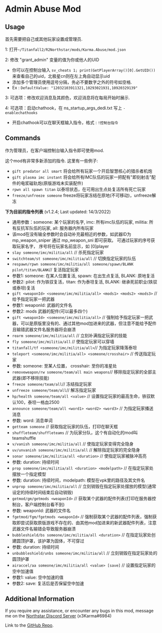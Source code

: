 # Admin Abuse Mod

## Usage

首先需要把自己或其他玩家设置成管理员.

1: 打开`~/Titanfall2/R2Northstar/mods/Karma.Abuse/mod.json`

2: 修改 "grant_admin" 变量的值为你或他人的UID
- 你可以在控制台输入 `sv_cheats 1; print(GetPlayerArray()[0].GetUID())` 来查看自己的uid，北极星cn则在左上角自动显示uid
- 添加多个管理员使用逗号分隔，务必不要数字之外的符号如空格.
- Ex : `DefaultValue: "12032103911321,10293021931,10920329139"`

3: 可选项：修改欢迎消息及其颜色，欢迎消息将在每局开始时展示.

4: 可选项：启动chathook，在 ns_startup_args_dedi.txt 写上 `-enablechathooks`
- 开启chathook可以在聊天框输入指令，格式 : `!控制台指令`

## Commands
作为管理员，在客户端控制台输入指令即可使用mod.

这个mod有非常多新添加的指令. 这里有一些例子:
- `gift predator all smart` 将会给所有玩家一个开启智慧核心的猎杀者机炮
- `gift plasma imc instant` 将会给所有IMC队伍的玩家一把配有"即刻射击"配件的电浆磁轨炮(原版游戏未实装配件)
- `rpwn all spawn titan` 以泰坦状态，在可用出生点处复活所有死亡玩家
- `freeze/unfreeze someone` freeze将玩家冻结在原地(不可移动)，unfreeze解冻

**下为目前的指令列表** (v1.2.4; Last updated: 14/3/2022)
- 通用参数：someone: 某个玩家的名字, imc: 所有imc队伍的玩家, militia: 所有反抗军队伍的玩家, all: 服务器内所有玩家
- 该mod在没有输全参数时会自动补充最相近的参数，如武器ID为mp_weapon_sniper 通过 mp_weapon_sni 即可获取。 可通过玩家的序号获取玩家名字， 序号将在玩家名前显示，如 [0]player
- `slay someone/imc/militia/all` // 杀死指定玩家
- `switchteam/st someone/imc/militia/all` // 切换指定玩家的队伍
- `respawn/rpwn someone/imc/militia/all someone/spawn/BLANK pilot/titan/BLANK`// 复活指定玩家
- 参数1: someone: 在某人位置复活, spawn: 在出生点复活, BLANK: 原地复活
- 参数2: pilot: 作为铁驭复活，titan: 作为泰坦复活, BLANK: 继承死前职业(铁驭或泰坦)复活
- `gift <weaponId> <someone/imc/militia/all> <mods1> <mods2> <mods3>` // 给予指定玩家一把武器
- 参数1: weaponId: 武器的文件名
- 参数2: mods 武器的配件(可以最多四个)
- `gift <weaponId> <someone/imc/militia/all>` // 强制给予指定玩家一把武器，可以是原版里没有的、通过其他mod加进来的武器，但注意不能给予配件且输错武器文件名服务器将会崩溃
- `rearm someone/imc/militia/all` // 立刻补满指定玩家的技能
- `fly someone/imc/militia/all` // 使指定玩家可以穿墙
- `titanfall/tf <someone/imc/militia/all>`// 为指定玩家降落泰坦
- `teleport <someone/imc/militia/all> <someone/crosshair>` // 传送指定玩家
- 参数: someone: 至某人位置， crosshair: 至你的准星处
- `removeweapon/rw someone/team/all main weapons`// 移除指定玩家的全部主武器(即不移除技能)
- `freeze someone/team/all`// 冻结指定玩家
- `unfreeze someone/team/all`// 解冻指定玩家
- `hp/health someone/team/all <value>` // 设置指定玩家的最高生命，铁驭默认100，泰坦一格血2500
- `announce someone/team/all <word1> <word2> <word3>` // 为指定玩家播送消息
- 参数: word: 消息单词
- `getteam someone` // 获取指定玩家的队伍，打印在聊天框
- `shuffleteam/shuffleteams` // 为玩家分队，这个有自动化的mod叫teamshuffle
- `v/vanish someone/imc/militia/all` // 使指定玩家变得完全隐身
- `uv/unvanish someone/imc/militia/all` // 解除指定玩家的完全隐身
- `sonar someone/imc/militia/all <duration>` // 使指定玩家被脉冲高亮
- 参数: duration: 持续时间
- `prop someone/imc/militia/all <duration> <modelpath>` // 在指定玩家处摆放一个指定模型
- 参数: duration: 持续时间，modelpath: 模型在vpk里的路径及其文件名
- `unprop someone/imc/militia/all` // 立刻销毁在指定玩家处摆放的模型(通常设定的持续时间结束后自动销毁)
- `getmod/gm/getmods <weaponId>` // 获取某个武器的配件列表(打印在服务器控制台，客户端控制台看不到)
- 参数: weaponId: 武器的文件名
- `fgetmod/fgm/fgetmods <weaponId>` // 强制获取某个武器的配件列表，强制获取即尝试获取原版游戏不存在的、由其他mod加进来的新武器配件列表，注意武器文件名输错会导致服务器崩溃
- `bubbleshield/bs someone/imc/militia/all <duration>` // 在指定玩家处创建圆顶护罩，该护罩为固体，不可穿过
- 参数: duration: 持续时间
- `unbubbleshield/unbs someone/imc/militia/all` // 立刻销毁在指定玩家处的圆顶护罩
- `airaccel/aa someone/imc/militia/all <value> [save]` // 设置指定玩家的空中加速值
- 参数1: value: 空中加速的值
- 参数2: save: 复活后是否保留空中加速

## Additional Information
If you require any assistance, or encounter any bugs in this mod, message me on the [Northstar Discord Server](https://discord.gg/northstar) (x3Karma#6984)

Link to the [GitHub Repo](https://github.com/x3Karma/Admin-Abuse-Mod).
